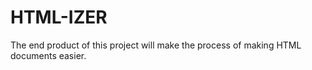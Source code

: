 # HTML-IZER

 The end product of this project will make the process of making HTML documents easier.
